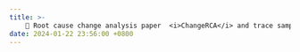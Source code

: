 ```yaml
---
title: >-
    🎉 Root cause change analysis paper  <i>ChangeRCA</i> and trace sampling paper <i>TraStrainer</i> have been accepted by <a href="https://2024.esec-fse.org" style="color: #ff00fc;">FSE'24</a> (56/483).
date: 2024-01-22 23:56:00 +0800
---
```


<!-- <span class="badge badge-pill badge-info">Featured</span> -->